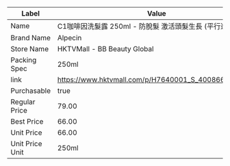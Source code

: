 | Label           | Value                                               |
| --------------- | --------------------------------------------------- |
| Name            | C1咖啡因洗髮露 250ml - 防脫髮 激活頭髮生長 (平行進口)                  |
| Brand Name      | Alpecin                                             |
| Store Name      | HKTVMall - BB Beauty Global                         |
| Packing Spec    | 250ml                                               |
| link            | https://www.hktvmall.com/p/H7640001_S_4008666211187 |
| Purchasable     | true                                                |
| Regular Price   | 79.00                                               |
| Best Price      | 66.00                                               |
| Unit Price      | 66.00                                               |
| Unit Price Unit | 250ml                                               |
